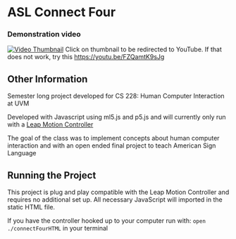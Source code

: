 # ASL Connect Four
### Demonstration video
[![Video Thumbnail](https://i.imgur.com/KqyxtyD.png)](https://youtu.be/FZQamtK9sJg)
Click on thumbnail to be redirected to YouTube. If that does not work, try this https://youtu.be/FZQamtK9sJg
## Other Information
Semester long project developed for CS 228: Human Computer Interaction at UVM

Developed with Javascript using ml5.js and p5.js and will currently only run with
a [Leap Motion Controller](https://www.ultraleap.com/product/leap-motion-controller/)

The goal of the class was to implement concepts about human computer interaction
and with an open ended final project to teach American Sign Language

## Running the Project
This project is plug and play compatible with the Leap Motion Controller and requires
no additional set up. All necessary JavaScript will imported in the static HTML file.

If you have the controller hooked up to your computer run with: `open ./connectFourHTML` in your terminal

